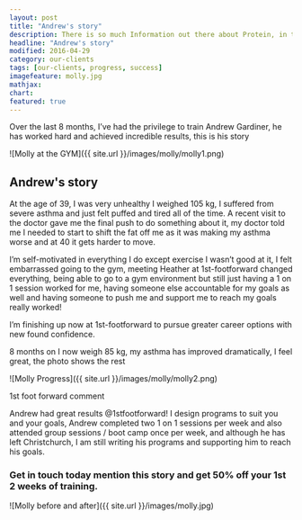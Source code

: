 ```yaml
---
layout: post
title: "Andrew's story"
description: There is so much Information out there about Protein, in this blog I explain all you need to know and have also added 13 High in Protein foods I recommend that you should include in your diet
headline: "Andrew's story"
modified: 2016-04-29
category: our-clients
tags: [our-clients, progress, success]
imagefeature: molly.jpg
mathjax: 
chart:
featured: true
---
```


Over the last 8 months, I’ve had the privilege to train Andrew Gardiner, he has worked hard and achieved incredible results, this is his story

![Molly at the GYM]({{ site.url }}/images/molly/molly1.png)

## Andrew's story

At the age of 39, I was very unhealthy I weighed 105 kg, I suffered from severe asthma and just felt puffed and tired all of the time. A recent visit to the doctor gave me the final push to do something about it, my doctor told me I needed to start to shift the fat off me as it was making my asthma worse and at 40 it gets harder to move.

I’m self-motivated in everything I do except exercise I wasn’t good at it, I felt embarrassed going to the gym, meeting Heather at 1st-footforward changed everything, being able to go to a gym environment but still just having a 1 on 1 session worked for me, having someone else accountable for my goals as well and having someone to push me and support me to reach my goals really worked!

I’m finishing up now at 1st-footforward to pursue greater career options with new found confidence.

8 months on I now weigh 85 kg, my asthma has improved dramatically, I feel great, the photo shows the rest

![Molly Progress]({{ site.url }}/images/molly/molly2.png)

1st foot forward comment

Andrew had great results @1stfootforward! I design programs to suit you and your goals, Andrew completed two 1 on 1 sessions per week and also attended group sessions / boot camp once per week, and although he has left Christchurch, I am still writing his programs and supporting him to reach his goals.

### Get in touch today mention this story and get 50% off your 1st 2 weeks of training.

![Molly before and after]({{ site.url }}/images/molly.jpg)










